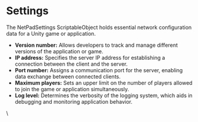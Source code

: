 # Settings

The NetPadSettings ScriptableObject holds essential network configuration data for a Unity game or application.

* **Version number:** Allows developers to track and manage different versions of the application or game.
* **IP address:** Specifies the server IP address for establishing a connection between the client and the server.
* **Port number:** Assigns a communication port for the server, enabling data exchange between connected clients.
* **Maximum players:** Sets an upper limit on the number of players allowed to join the game or application simultaneously.
* **Log level:** Determines the verbosity of the logging system, which aids in debugging and monitoring application behavior.

\
